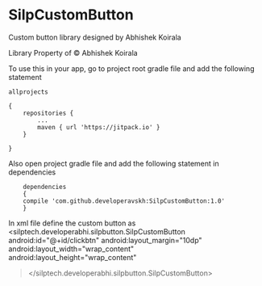 # SilpCustomButton

Custom button library designed by Abhishek Koirala

Library Property of  © Abhishek Koirala 

To use this in your app, go to project root gradle file and add the following statement

	allprojects

	{
		repositories {
			...
			maven { url 'https://jitpack.io' }
		}
	
	}

Also open project gradle file and add the following statement in dependencies
  
 
 		dependencies
 		{
		compile 'com.github.developeravskh:SilpCustomButton:1.0'
		}

In xml file define the custom button as
<silptech.developerabhi.silpbutton.SilpCustomButton
android:id="@+id/clickbtn"
android:layout_margin="10dp"
android:layout_width="wrap_content"
android:layout_height="wrap_content"
></silptech.developerabhi.silpbutton.SilpCustomButton>
